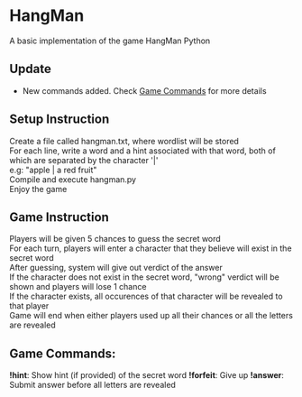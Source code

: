 # HangMan 

A basic implementation of the game HangMan Python <br>

## Update
- New commands added. Check [Game Commands](#game-commands) for more details

## Setup Instruction
Create a file called hangman.txt, where wordlist will be stored <br>
For each line, write a word and a hint associated with that word, both of which are separated by the character '|' <br>
    e.g: "apple | a red fruit" <br>
Compile and execute hangman.py <br>
Enjoy the game <br>

## Game Instruction
Players will be given 5 chances to guess the secret word <br>
For each turn, players will enter a character that they believe will exist in the secret word <br>
After guessing, system will give out verdict of the answer <br>
If the character does not exist in the secret word, "wrong" verdict will be shown and players will lose 1 chance <br>
If the character exists, all occurences of that character will be revealed to that player <br>
Game will end when either players used up all their chances or all the letters are revealed <br>

## Game Commands:
**!hint**: Show hint (if provided) of the secret word
**!forfeit**: Give up 
**!answer**: Submit answer before all letters are revealed

